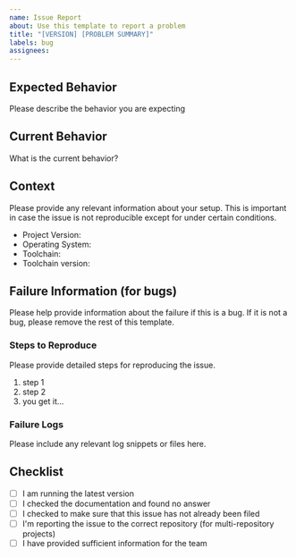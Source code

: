 ```yaml
---
name: Issue Report
about: Use this template to report a problem
title: "[VERSION] [PROBLEM SUMMARY]"
labels: bug
assignees: 
---
```


## Expected Behavior

Please describe the behavior you are expecting

## Current Behavior

What is the current behavior?

## Context

Please provide any relevant information about your setup. This is important in case the issue is not reproducible except for under certain conditions.

* Project Version:
* Operating System:
* Toolchain:
* Toolchain version:

## Failure Information (for bugs)

Please help provide information about the failure if this is a bug. If it is not a bug, please remove the rest of this template.

### Steps to Reproduce

Please provide detailed steps for reproducing the issue.

1. step 1
2. step 2
3. you get it...

### Failure Logs

Please include any relevant log snippets or files here.

## Checklist

- [ ] I am running the latest version
- [ ] I checked the documentation and found no answer
- [ ] I checked to make sure that this issue has not already been filed
- [ ] I'm reporting the issue to the correct repository (for multi-repository projects)
- [ ] I have provided sufficient information for the team
